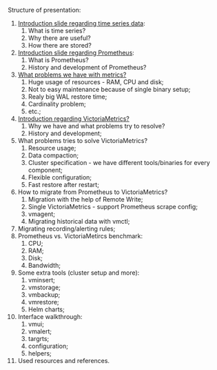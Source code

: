 Structure of presentation:

1. [Introduction slide regarding time series data](time_series.md):
	1. What is time series?
	2. Why there are useful?
	3. How there are stored?
2. [Introduction slide regarding Prometheus](prometheus.md):
	1. What is Prometheus?
	2. History and development of Prometheus?
3. [What problems we have with metrics?](prometheus_problems.md)
	1. Huge usage of resources - RAM, CPU and disk;
	2. Not to easy maintenance because of single binary setup;
	3. Realy big WAL restore time;
	4. Cardinality problem;
	5. etc.;
4. [Introduction regarding VictoriaMetrics?](victoriametrics.md)
	1. Why we have and what problems try to resolve?
	2. History and development;
5. What problems tries to solve VictoriaMetrics?
	1. Resource usage;
	2. Data compaction;
	3. Cluster specification - we have different tools/binaries for every component;
	4. Flexible configuration;
	5. Fast restore after restart;
6. How to migrate from Prometheus to VictoriaMetrics?
	1. Migration with the help of Remote Write;
	2. Single VictoriaMetrics - support Prometheus scrape config;
	3. vmagent;
	4. Migrating historical data with vmctl;
7. Migrating recording/alerting rules;
8. Prometheus vs. VictoriaMetircs benchmark:
	1. CPU;
	2. RAM;
	3. Disk;
	4. Bandwidth;
9. Some extra tools (cluster setup and more):
	1. vminsert;
	2. vmstorage;
	3. vmbackup;
	4. vmrestore;
	5. Helm charts;
10. Interface walkthrough:
	1. vmui;
	2. vmalert;
	3. targrts;
	4. configuration;
	5. helpers;
11. Used resources and references.

